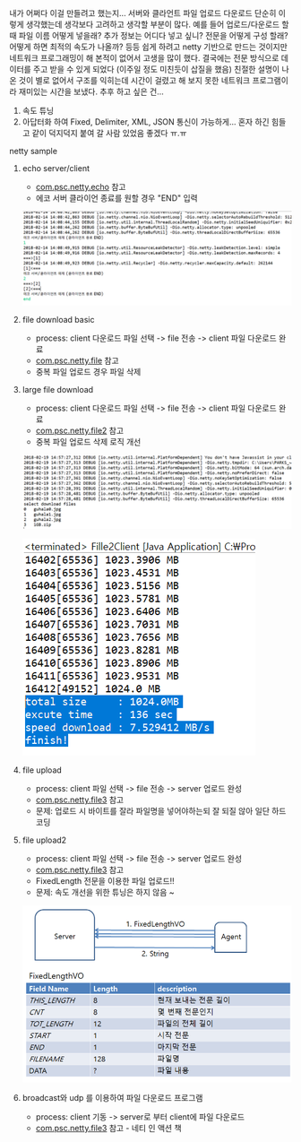 내가 어쩌다 이걸 만들려고 했는지...
서버와 클라언트 파일 업로드 다운로드 단순히 이렇게 생각했는데 생각보다 고려하고 생각할 부분이 많다. 
예를 들어 업로드/다운로드 할 때 파일 이름 어떻게 넣을래? 추가 정보는 어디다 넣고 싶니? 전문을 어떻게 구성 할래? 어떻게 하면 최적의 속도가 나올까? 등등 
쉽게 하려고 netty 기반으로 만드는 것이지만 네트워크 프로그래밍이 해 본적이 없어서 고생을 많이 했다.
결국에는 전문 방식으로 데이터를 주고 받을 수 있게 되었다 (이주일 정도 미친듯이 삽질을 했음)
친절한 설명이 나온 것이 별로 없어서 구조를 익히는데 시간이 걸렸고 해 보지 못한 네트워크 프로그램이라 재미있는 시간을 보냈다.
추후 하고 싶은 건...
1. 속도 튜닝
2. 아답터화 하여 Fixed, Delimiter, XML, JSON 통신이 가능하게...
혼자 하긴 힘들고 같이 덕지덕지 붙여 갈 사람 있었음 좋겠다 ㅠ.ㅠ 

netty sample

1. echo server/client 
	- [com.psc.netty.echo](src/com/psc/netty/echo) 참고
	- 에코 서버 클라이언 종료를 원할 경우 "END" 입력
	
	![screenshot](https://github.com/parkseungchul/javaSample/blob/master/nettySample/img/echoClient.png?raw=true) 
	
2. file download basic
	- process: client 다운로드 파일 선택 -> file 전송 -> client 파일 다운로드 완료   
	- [com.psc.netty.file](src/com/psc/netty/file) 참고
	- 중복 파일 업로드 경우 파일 삭제

3. large file download
	- process: client 다운로드 파일 선택 -> file 전송 -> client 파일 다운로드 완료   
	- [com.psc.netty.file2](src/com/psc/netty/file2) 참고
	- 중복 파일 업로드 삭제 로직 개선 	
	
	![screenshot](https://github.com/parkseungchul/javaSample/blob/master/nettySample/img/fileClient1.png?raw=true) 
	
	![screenshot](https://github.com/parkseungchul/javaSample/blob/master/nettySample/img/fileClient2.png?raw=true)
	
	
4. file upload 
	- process: client 파일 선택 -> file 전송 -> server 업로드 완성
	- [com.psc.netty.file3](src/com/psc/netty/file2) 참고
	- 문제: 업로드 시 바이트를 잘라 파일명을 넣어야하는되 잘 되질 않아 일단 하드코딩	
	
5. file upload2
	- process: client 파일 선택 -> file 전송 -> server 업로드 완성
	- [com.psc.netty.file3](src/com/psc/netty/fixed) 참고
	- FixedLength 전문을 이용한 파일 업로드!! 
	- 문제: 속도 개선을 위한 튜닝은 하지 않음 ~ 	

	![screenshot](https://github.com/parkseungchul/javaSample/blob/master/nettySample/img/fixed1.png?raw=true)
	
5. broadcast와 udp 를 이용하여 파일 다운로드 프로그램 
	- process: client 기동 -> server로 부터 client에 파일 다운로드 
	- [com.psc.netty.file3](src/com/psc/netty/udp) 참고 - 네티 인 액션 책

	